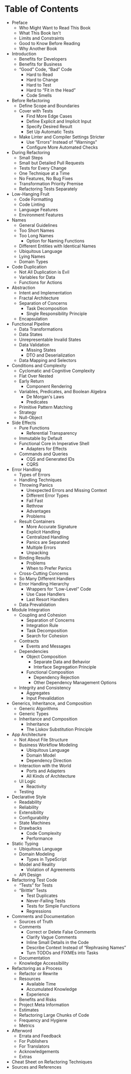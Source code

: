 # Table of Contents

- Preface
  - Who Might Want to Read This Book
  - What This Book Isn't
  - Limits and Constraints
  - Good to Know Before Reading
  - Why Another Book
- Introduction
  - Benefits for Developers
  - Benefits for Business
  - “Good” Code, “Bad” Code
    - Hard to Read
    - Hard to Change
    - Hard to Test
    - Hard to “Fit in the Head”
    - Code Smells
- Before Refactoring
  - Define Scope and Boundaries
  - Cover with Tests
    - Find More Edge Cases
    - Define Explicit and Implicit Input
    - Specify Desired Result
    - Set Up Automatic Tests
  - Make Linter and Compiler Settings Stricter
    - Use “Errors” Instead of “Warnings”
    - Configure More Automated Checks
- During Refactoring
  - Small Steps
  - Small but Detailed Pull Requests
  - Tests for Every Change
  - One Technique at a Time
  - No Features, No Bug Fixes
  - Transformation Priority Premise
  - Refactoring Tests Separately
- Low-Hanging Fruit
  - Code Formatting
  - Code Linting
  - Language Features
  - Environment Features
- Names
  - General Guidelines
  - Too Short Names
  - Too Long Names
    - Option for Naming Functions
  - Different Entities with Identical Names
  - Ubiquitous Language
  - Lying Names
  - Domain Types
- Code Duplication
  - Not All Duplication is Evil
  - Variables for Data
  - Functions for Actions
- Abstraction
  - Intent and Implementation
  - Fractal Architecture
  - Separation of Concerns
    - Task Decomposition
    - Single Responsibility Principle
  - Encapsulation
- Functional Pipeline
  - Data Transformations
  - Data States
  - Unrepresentable Invalid States
  - Data Validation
    - Missing States
    - DTO and Deserialization
  - Data Mapping and Selectors
- Conditions and Complexity
  - Cyclomatic and Cognitive Complexity
  - Flat Over Nested
  - Early Return
    - Component Rendering
  - Variables, Predicates, and Boolean Algebra
    - De Morgan's Laws
    - Predicates
  - Primitive Pattern Matching
  - Strategy
  - Null-Object
- Side Effects
  - Pure Functions
    - Referential Transparency
  - Immutable by Default
  - Functional Core in Imperative Shell
    - Adapters for Effects
  - Commands and Queries
    - CQS and Generated IDs
    - CQRS
- Error Handling
  - Types of Errors
  - Handling Techniques
  - Throwing Panics
    - Unexpected Errors and Missing Context
    - Different Error Types
    - Fail Fast
    - Rethrow
    - Advantages
    - Problems
  - Result Containers
    - More Accurate Signature
    - Explicit Handling
    - Centralized Handling
    - Panics are Separated
    - Multiple Errors
    - Unpacking
  - Binding Results
    - Problems
    - When to Prefer Panics
  - Cross-Cutting Concerns
  - So Many Different Handlers
  - Error Handling Hierarchy
    - Wrappers for “Low-Level” Code
    - Use Case Handlers
    - Last Resort Handlers
  - Data Prevalidation
- Module Integration
  - Coupling and Cohesion
    - Separation of Concerns
    - Integration Rule
    - Task Decomposition
    - Search for Cohesion
  - Contracts
    - Events and Messages
  - Dependencies
    - Object Composition
      - Separate Data and Behavior
      - Interface Segregation Principle
    - Functional Composition
      - Dependency Rejection
      - Other Dependency Management Options
  - Integrity and Consistency
    - Aggregates
    - Input Prevalidation
- Generics, Inheritance, and Composition
  - Generic Algorithms
  - Generic Types
  - Inheritance and Composition
    - Inheritance
    - The Liskov Substitution Principle
- App Architecture
  - Not About File Structure
  - Business Workflow Modeling
    - Ubiquitous Language
    - Domain Model
    - Dependency Direction
  - Interaction with the World
    - Ports and Adapters
    - All Kinds of Architecture
  - UI Logic
    - Reactivity
  - Testing
- Declarative Style
  - Readability
  - Reliability
  - Extensibility
  - Configurability
  - State Machines
  - Drawbacks
    - Code Complexity
    - Performance
- Static Typing
  - Ubiquitous Language
  - Domain Modeling
    - Types in TypeScript
  - Model and Reality
    - Violation of Agreements
  - API Design
- Refactoring Test Code
  - “Tests” for Tests
  - “Brittle” Tests
    - Test Duplicates
    - Never-Failing Tests
    - Tests for Simple Functions
    - Regressions
- Comments and Documentation
  - Sources of Truth
  - Comments
    - Correct or Delete False Comments
    - Clarify Vague Comments
    - Inline Small Details in the Code
    - Describe Context Instead of “Rephrasing Names”
    - Turn TODOs and FIXMEs into Tasks
  - Documentation
  - Knowledge Accessibility
- Refactoring as a Process
  - Refactor or Rewrite
  - Resources
    - Available Time
    - Accumulated Knowledge
    - Experience
  - Benefits and Risks
  - Project Meta Information
  - Estimates
  - Refactoring Large Chunks of Code
  - Frequency and Hygiene
  - Metrics
- Afterword
  - Errata and Feedback
  - For Publishers
  - For Translators
  - Acknowledgements
  - Extras
- Cheat Sheet on Refactoring Techniques
- Sources and References

